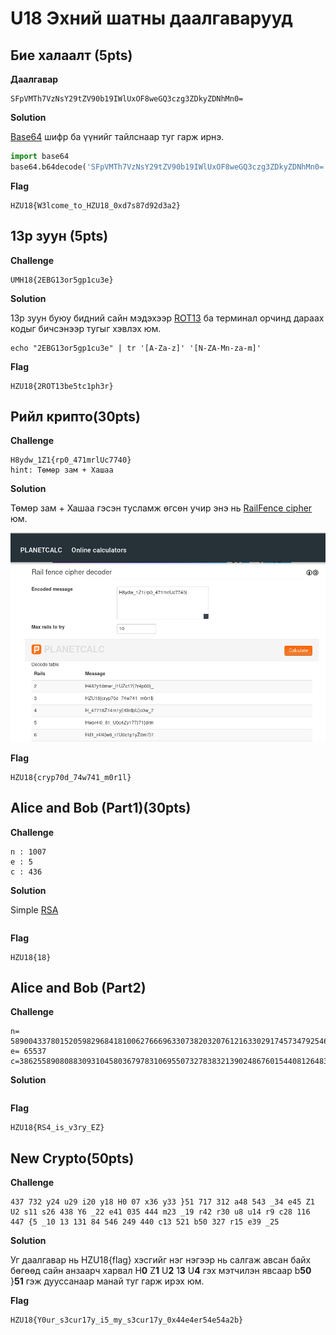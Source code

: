 # U18 Эхний шатны даалгаварууд
## Бие халаалт (5pts)
**Даалгавар**
```
SFpVMTh7VzNsY29tZV90b19IWlUxOF8weGQ3czg3ZDkyZDNhMn0=
```
**Solution**

[Base64](https://en.wikipedia.org/wiki/Base64) шифр ба үүнийг тайлснаар туг гарж ирнэ.
```python
import base64
base64.b64decode('SFpVMTh7VzNsY29tZV90b19IWlUxOF8weGQ3czg3ZDkyZDNhMn0=')
```
**Flag**
```
HZU18{W3lcome_to_HZU18_0xd7s87d92d3a2}
```

## 13р зуун (5pts)
**Challenge**
```
UMH18{2EBG13or5gp1cu3e}
```
**Solution**

13р зуун буюу бидний сайн мэдэхээр [ROT13](https://en.wikipedia.org/wiki/ROT13) ба терминал орчинд дараах кодыг бичсэнээр тугыг хэвлэх юм.
```shell
echo "2EBG13or5gp1cu3e" | tr '[A-Za-z]' '[N-ZA-Mn-za-m]'
```
**Flag**
```
HZU18{2ROT13be5tc1ph3r}
```
## Рийл крипто(30pts)
**Challenge**
```
H8ydw_1Z1{rp0_471mrlUc7740}
hint: Төмөр зам + Хашаа 
```
**Solution**

Төмөр зам + Хашаа гэсэн тусламж өгсөн учир энэ нь [RailFence cipher](https://planetcalc.com/6946/) юм.

![RailFence](https://github.com/enhbold/HZU18-2018/blob/master/include/railfence.png)

**Flag**
```
HZU18{cryp70d_74w741_m0r1l}
```

## Alice and Bob (Part1)(30pts)
**Challenge**
``` 
n : 1007
e : 5
c : 436
```
**Solution**

Simple [RSA](https://imgur.com/a/lnJzSXa)
```
```
**Flag**
```
HZU18{18}
```

## Alice and Bob (Part2)
**Challenge**
```
n= 58900433780152059829684181006276669633073820320761216330291745734792546625247
e= 65537
c=38625589080883093104580367978310695507327838321390248676015440812648307006611
```
**Solution**
```python

```

**Flag**
```
HZU18{RS4_is_v3ry_EZ}
```

## New Crypto(50pts)
**Challenge**
```
437 732 y24 u29 i20 y18 H0 07 x36 y33 }51 717 312 a48 543 _34 e45 Z1 U2 s11 s26 438 Y6 _22 e41 035 444 m23 _19 r42 r30 u8 u14 r9 c28 116 447 {5 _10 13 131 84 546 249 440 c13 521 b50 327 r15 e39 _25
```
**Solution**

Уг даалгавар нь HZU18{flag} хэсгийг нэг нэгээр нь салгаж авсан байх бөгөөд сайн анзаарч харвал H**0** Z**1** U**2** 1**3** U**4** гэх мэтчилэн явсаар b**50** }**51** гэж дууссанаар манай туг гарж ирэх юм.


**Flag**
```
HZU18{Y0ur_s3cur17y_i5_my_s3cur17y_0x44e4er54e54a2b}
```
